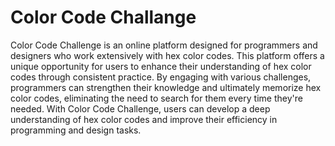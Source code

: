 # Color Code Challange
Color Code Challenge is an online platform designed for programmers and designers who work extensively with hex color codes. This platform offers a unique opportunity for users to enhance their understanding of hex color codes through consistent practice. By engaging with various challenges, programmers can strengthen their knowledge and ultimately memorize hex color codes, eliminating the need to search for them every time they're needed. With Color Code Challenge, users can develop a deep understanding of hex color codes and improve their efficiency in programming and design tasks.
